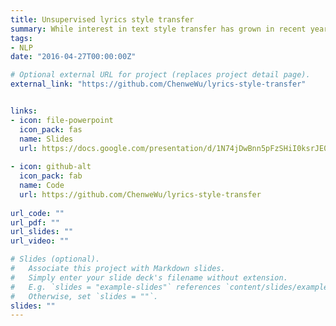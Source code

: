 ```yaml
---
title: Unsupervised lyrics style transfer
summary: While interest in text style transfer has grown in recent years, little work has addressed its potential applications to music. In this paper, we investigate an intriguing question, what would a lyric from a Taylor Swift song look like if it were written by Drake, And what would a Drake verse look like if it were penned by Taylor Swift? 
tags:
- NLP
date: "2016-04-27T00:00:00Z"

# Optional external URL for project (replaces project detail page).
external_link: "https://github.com/ChenweWu/lyrics-style-transfer"


links:
- icon: file-powerpoint
  icon_pack: fas
  name: Slides
  url: https://docs.google.com/presentation/d/1N74jDwBnn5pFzSHiI0ksrJE09a3h2z7FSyobjQ4gxz4/edit?usp=sharing
  
- icon: github-alt
  icon_pack: fab
  name: Code
  url: https://github.com/ChenweWu/lyrics-style-transfer
  
url_code: ""
url_pdf: ""
url_slides: ""
url_video: ""

# Slides (optional).
#   Associate this project with Markdown slides.
#   Simply enter your slide deck's filename without extension.
#   E.g. `slides = "example-slides"` references `content/slides/example-slides.md`.
#   Otherwise, set `slides = ""`.
slides: ""
---
```



